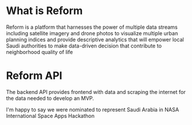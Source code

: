 # What is Reform
Reform is a platform that harnesses the power of multiple data streams including satellite imagery and drone photos to visualize multiple urban planning indices and provide descriptive analytics that will empower local Saudi authorities to make data-driven decision that contribute to neighborhood quality of life
# Reform API
The backend API  provides frontend with data and scraping the internet for the data needed to develop an MVP.

 I'm happy to say we were nominated to represent Saudi Arabia in NASA International Space Apps Hackathon
